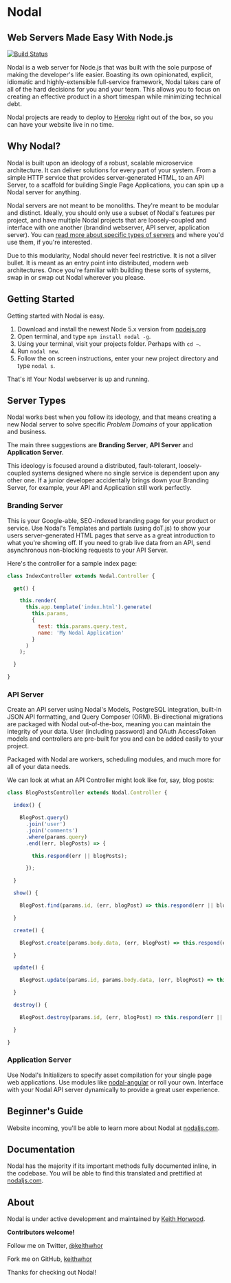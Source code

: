 # Nodal
## Web Servers Made Easy With Node.js

[![Build Status](https://travis-ci.org/keithwhor/nodal.svg?branch=master)](https://travis-ci.org/keithwhor/nodal)

Nodal is a web server for Node.js that was built with the sole purpose of making
the developer's life easier. Boasting its own opinionated, explicit, idiomatic and
highly-extensible full-service framework, Nodal takes care of all of the hard
decisions for you and your team. This allows you to focus on creating an effective
product in a short timespan while minimizing technical debt.

Nodal projects are ready to deploy to [Heroku](https://heroku.com) right out of
the box, so you can have your website live in no time.

## Why Nodal?

Nodal is built upon an ideology of a robust, scalable microservice architecture.
It can deliver solutions for every part of your system.  From a simple HTTP service
that provides server-generated HTML, to an API Server, to a scaffold for building
Single Page Applications, you can spin up a Nodal server for anything.

Nodal servers are not meant to be monoliths. They're meant to be modular and
distinct. Ideally, you should only use a subset of Nodal's features per project,
and have multiple Nodal projects that are loosely-coupled and interface with
one another (brandind webserver, API server, application server). You can
[read more about specific types of servers](#server-types) and where you'd use
them, if you're interested.

Due to this modularity, Nodal should never feel restrictive. It is not a silver
bullet. It is meant as an entry point into distributed, modern web architectures.
Once you're familiar with building these sorts of systems, swap in or swap out Nodal
wherever you please.

## Getting Started

Getting started with Nodal is easy.

1. Download and install the newest Node 5.x version from [nodejs.org](https://nodejs.org)
2. Open terminal, and type `npm install nodal -g`.
3. Using your terminal, visit your projects folder. Perhaps with `cd ~`.
4. Run `nodal new`.
5. Follow the on screen instructions, enter your new project directory and type `nodal s`.

That's it! Your Nodal webserver is up and running.

## Server Types

Nodal works best when you follow its ideology, and that means creating a new
Nodal server to solve specific *Problem Domains* of your application and business.

The main three suggestions are **Branding Server**, **API Server** and **Application Server**.

This ideology is focused around a distributed, fault-tolerant, loosely-coupled
systems designed where no single service is dependent upon any other one. If a
junior developer accidentally brings down your Branding Server, for example, your
API and Application still work perfectly.

### Branding Server

This is your Google-able, SEO-indexed branding page for your product or service.
Use Nodal's Templates and partials (using doT.js) to show your users
server-generated HTML pages that serve as a great introduction to what you're
showing off. If you need to grab live data from an API, send asynchronous
non-blocking requests to your API Server.

Here's the controller for a sample index page:

```javascript
class IndexController extends Nodal.Controller {

  get() {

    this.render(
      this.app.template('index.html').generate(
        this.params,
        {
          test: this.params.query.test,
          name: 'My Nodal Application'
        }
      )
    );

  }

}
```

### API Server

Create an API server using Nodal's Models, PostgreSQL integration, built-in JSON
API formatting, and Query Composer (ORM). Bi-directional migrations are packaged
with Nodal out-of-the-box, meaning you can maintain the integrity of your data.
User (including password) and OAuth AccessToken models and controllers are
pre-built for you and can be added easily to your project.

Packaged with Nodal are workers, scheduling modules, and much more for all of
your data needs.

We can look at what an API Controller might look like for, say, blog posts:

```javascript
class BlogPostsController extends Nodal.Controller {

  index() {

    BlogPost.query()
      .join('user')
      .join('comments')
      .where(params.query)
      .end((err, blogPosts) => {

        this.respond(err || blogPosts);

      });

  }

  show() {

    BlogPost.find(params.id, (err, blogPost) => this.respond(err || blogPost));

  }

  create() {

    BlogPost.create(params.body.data, (err, blogPost) => this.respond(err || blogPost));

  }

  update() {

    BlogPost.update(params.id, params.body.data, (err, blogPost) => this.respond(err || blogPost));

  }

  destroy() {

    BlogPost.destroy(params.id, (err, blogPost) => this.respond(err || blogPost));

  }

}
```

### Application Server

Use Nodal's Initializers to specify asset compilation for your single page
web applications. Use modules like [nodal-angular](https://github.com/keithwhor/nodal-angular)
or roll your own. Interface with your Nodal API server dynamically to provide a
great user experience.

## Beginner's Guide

Website incoming, you'll be able to learn more about Nodal at [nodaljs.com](http://nodaljs.com).

## Documentation

Nodal has the majority if its important methods fully documented inline, in the
codebase. You will be able to find this translated and prettified at
[nodaljs.com](http://nodaljs.com).

## About

Nodal is under active development and maintained by
[Keith Horwood](http://keithwhor.com).

**Contributors welcome!**

Follow me on Twitter, [@keithwhor](http://twitter.com/keithwhor)

Fork me on GitHub, [keithwhor](http://github.com/keithwhor)

Thanks for checking out Nodal!

